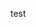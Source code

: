 








































































































test





